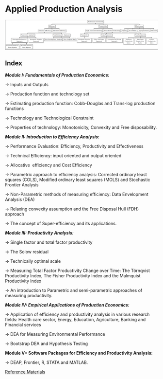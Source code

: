 # Applied Production Analysis

![image.png](image.png)

## Index

***Module I: Fundamentals of Production Economics:***

→ Inputs and Outputs

→ Production function and technology set

→ Estimating production function: Cobb-Douglas and Trans-log production functions

→ Technology and Technological Constraint

→ Properties of technology: Monotonicity, Convexity and Free disposability.

***Module II: Introduction to Efficiency Analysis*:**

→ Performance Evaluation: Efficiency, Productivity and Effectiveness

→ Technical Efficiency: input oriented and output oriented

→ Allocative  efficiency and Cost Efficiency

→ Parametric approach to efficiency analysis: Corrected ordinary least squares (COLS), Modified ordinary least squares (MOLS) and Stochastic Frontier Analysis

→ Non-Parametric methods of measuring efficiency: Data Envelopment Analysis (DEA) 

→ Relaxing convexity assumption and the Free Disposal Hull (FDH) approach

→ The concept of Super-efficiency and its applications.

***Module III: Productivity Analysis:***

→ Single factor and total factor productivity

→ The Solow residual

→ Technically optimal scale

→ Measuring Total Factor Productivity Change over Time: The Törnqvist Productivity Index, The Fisher Productivity Index and the Malmquist Productivity Index

→ An introduction to Parametric and semi-parametric approaches of measuring productivity.

***Module IV: Empirical Applications of Production Economics:***

→ Application of efficiency and productivity analysis in various research fields: Health care sector, Energy, Education, Agriculture, Banking and Financial services

→ DEA for Measuring Environmental Performance

→ Bootstrap DEA and Hypothesis Testing

**Module V:: Software Packages for Efficiency and Productivity Analysis:**

→ DEAP, Frontier, R, STATA and MATLAB.

[Reference Materials]([Reference-Materials-1942a432a5158089ae71f25f5d182334.md](https://github.com/kgmikhdad/Applied-Production-Analysis/blob/main/Reference-Materials-1942a432a5158089ae71f25f5d182334.md))

##
